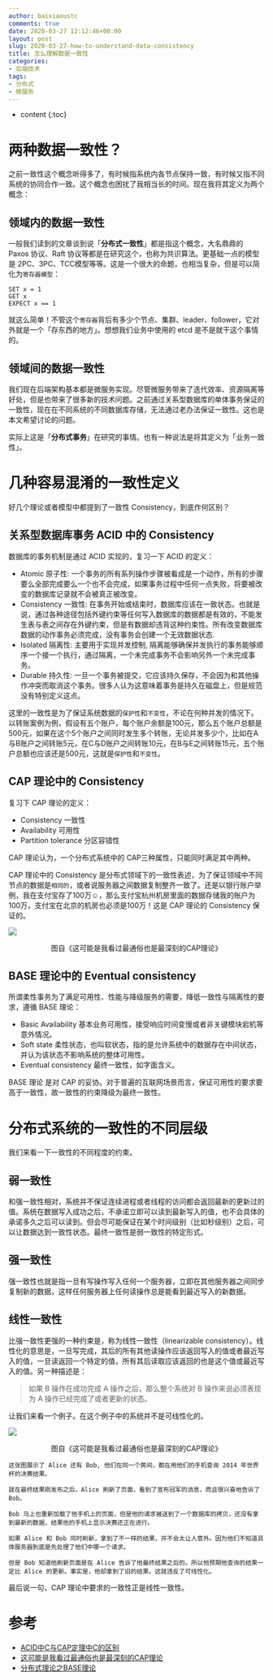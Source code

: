 ```yaml
---
author: baixiaoustc
comments: true
date: 2020-03-27 12:12:46+00:00
layout: post
slug: 2020-03-27-how-to-understand-data-consistency
title: 怎么理解数据一致性
categories:
- 后端技术
tags:
- 分布式 
- 微服务
---
```


* content 
{:toc}

# 两种数据一致性？

之前一致性这个概念听得多了，有时候指系统内各节点保持一致，有时候又指不同系统的协同合作一致。这个概念也困扰了我相当长的时间。现在我将其定义为两个概念：

## 领域内的数据一致性

一般我们读到的文章谈到说「**分布式一致性**」都是指这个概念，大名鼎鼎的 Paxos 协议、Raft 协议等都是在研究这个，也称为共识算法。更基础一点的模型是 2PC、3PC、TCC模型等等。这是一个很大的命题，也相当复杂，但是可以简化为`寄存器模型`：

	SET x = 1
	GET x
	EXPECT x == 1
	
就这么简单！不管这个`寄存器`背后有多少个节点、集群、leader、follower，它对外就是一个「存东西的地方」。想想我们业务中使用的 etcd 是不是就干这个事情的。

## 领域间的数据一致性

我们现在后端架构基本都是微服务实现。尽管微服务带来了迭代效率、资源隔离等好处，但是也带来了很多新的技术问题。之前通过关系型数据库的单体事务保证的一致性，现在在不同系统的不同数据库存储，无法通过老办法保证一致性。这也是本文希望讨论的问题。

实际上这是「**分布式事务**」在研究的事情。也有一种说法是将其定义为「业务一致性」。

# 几种容易混淆的一致性定义

好几个理论或者模型中都提到了一致性 Consistency，到底作何区别？

## 关系型数据库事务 ACID 中的 Consistency

数据库的事务机制是通过 ACID 实现的，复习一下 ACID 的定义：

* Atomic 原子性: 一个事务的所有系列操作步骤被看成是一个动作，所有的步骤要么全部完成要么一个也不会完成，如果事务过程中任何一点失败，将要被改变的数据库记录就不会被真正被改变。
* Consistency 一致性: 在事务开始或结束时，数据库应该在一致状态。也就是说，通过各种途径包括外键约束等任何写入数据库的数据都是有效的，不能发生表与表之间存在外键约束，但是有数据却违背这种约束性。所有改变数据库数据的动作事务必须完成，没有事务会创建一个无效数据状态.
* Isolated 隔离性: 主要用于实现并发控制, 隔离能够确保并发执行的事务能够顺序一个接一个执行，通过隔离，一个未完成事务不会影响另外一个未完成事务。
* Durable 持久性: 一旦一个事务被提交，它应该持久保存，不会因为和其他操作冲突而取消这个事务。很多人认为这意味着事务是持久在磁盘上，但是规范没有特别定义这点。

这里的一致性是为了保证系统数据的`保护性`和`不变性`，不论在何种并发的情况下。以转账案例为例，假设有五个账户，每个账户余额是100元，那么五个账户总额是500元，如果在这个5个账户之间同时发生多个转账，无论并发多少个，比如在A与B账户之间转账5元，在C与D账户之间转账10元，在B与E之间转账15元，五个账户总额也应该还是500元，这就是`保护性`和`不变性`。

## CAP 理论中的 Consistency

复习下 CAP 理论的定义：

* Consistency 一致性
* Availability 可用性
* Partition tolerance 分区容错性

CAP 理论认为，一个分布式系统中的 CAP三种属性，只能同时满足其中两种。

CAP 理论中的 Consistency 是分布式领域下的一致性表述，为了保证领域中不同节点的数据是`相同的`，或者说服务器之间数据复制整齐一致了。还是以银行账户举例，我在支付宝存了100万☺️，那么支付宝杭州机房里面的数据存储我的账户为100万，支付宝在北京的机房也必须是100万！这是 CAP 理论的 Consistency 保证的。

![](http://image99.renyit.com/2020-03-27-1.jpeg)

<center>图自《这可能是我看过最通俗也是最深刻的CAP理论》</center>

## BASE 理论中的 Eventual consistency

所谓柔性事务为了满足可用性、性能与降级服务的需要，降低一致性与隔离性的要求，遵循 BASE 理论：

* Basic Availability 基本业务可用性，接受响应时间变慢或者非关键模块宕机等意外情况。
* Soft state 柔性状态，也叫软状态，指的是允许系统中的数据存在中间状态，并认为该状态不影响系统的整体可用性。
* Eventual consistency 最终一致性，如字面含义。

BASE 理论 是对 CAP 的妥协。对于普遍的互联网场景而言，保证可用性的要求要高于一致性，故一致性的约束降级为最终一致性。

# 分布式系统的一致性的不同层级

我们来看一下一致性的不同程度的约束。

## 弱一致性

和强一致性相对，系统并不保证连续进程或者线程的访问都会返回最新的更新过的值。系统在数据写入成功之后，不承诺立即可以读到最新写入的值，也不会具体的承诺多久之后可以读到。但会尽可能保证在某个时间级别（比如秒级别）之后，可以让数据达到一致性状态。最终一致性是弱一致性的特定形式。

## 强一致性

强一致性也就是指一旦有写操作写入任何一个服务器，立即在其他服务器之间同步复制新的数据，这样任何服务器上任何读操作总是能看到最近写入的新数据。

## 线性一致性

比强一致性更强的一种约束是，称为线性一致性（linearizable consistency）。线性化的意思是，一旦写完成，其后的所有其他读操作应该返回写入的值或者最近写入的值，一旦读返回一个特定的值，所有其后读取应该返回的也是这个值或最近写入的值。另一种描述是：

> 如果 B 操作在成功完成 A 操作之后，那么整个系统对 B 操作来说必须表现为 A 操作已经完成了或者更新的状态。

让我们来看一个例子。在这个例子中的系统并不是可线性化的。

![](http://image99.renyit.com/2020-03-27-2.png)

<center>图自《这可能是我看过最通俗也是最深刻的CAP理论》</center>

	这张图展示了 Alice 还有 Bob, 他们在同一个房间，都在用他们的手机查询 2014 年世界杯的决赛结果。
	
	就在最终结果刚发布之后，Alice 刷新了页面，看到了宣布冠军的消息，而且很兴奋地告诉了 Bob。
	
	Bob 马上也重新加载了他手机上的页面，但是他的请求被送到了一个数据库的拷贝，还没有拿到最新的数据，结果他的手机上显示决赛还正在进行。
	
	如果 Alice 和 Bob 同时刷新，拿到了不一样的结果，并不会太让人意外。因为他们不知道具体服务器到底是先处理了他们中哪一个请求。
	
	但是 Bob 知道他刷新页面是在 Alice 告诉了他最终结果之后的。所以他预期他查询的结果一定比 Alice 的更新。事实是，他却拿到了旧的结果。这就违反了可线性化。

最后说一句，CAP 理论中要求的一致性正是线性一致性。


# 参考

* [ACID中C与CAP定理中C的区别](https://www.jdon.com/46956)
* [这可能是我看过最通俗也是最深刻的CAP理论](https://mp.weixin.qq.com/s/6PgqyigrgVICl0JiI73oNg)
* [分布式理论之BASE理论](https://segmentfault.com/a/1190000018019595)